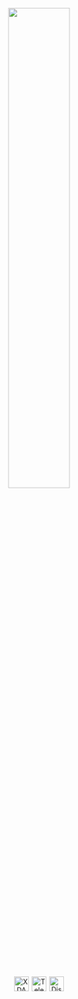 <p align="center">
<img width="50%" src="https://risen.vercel.app/api?username=RisenID&show_icons=true&theme=dark&border_color=E50000&icon_color=FF0000">
<br><br>
<a href="https://xdaforums.com/m/12060347/" target="_blank"><img hspace="1" height="30" title="XDA" src="https://img.shields.io/badge/XDA-2DAAE9?style=for-the-badge&logo=XDA-Developers&logoColor=white"></a>
<a href="https://t.me/RisenID" target="_blank"><img hspace="1" height="30" title="Telegram" src="https://img.shields.io/badge/Telegram-0088CC?style=for-the-badge&logo=Telegram&logoColor=white"></a>
<a href="https://discord.com/users/499525349109923844" target="_blank"><img hspace="1" height="30" title="Discord" src="https://img.shields.io/badge/Discord-5865F2?style=for-the-badge&logo=Discord&logoColor=white"></a>
</p>
